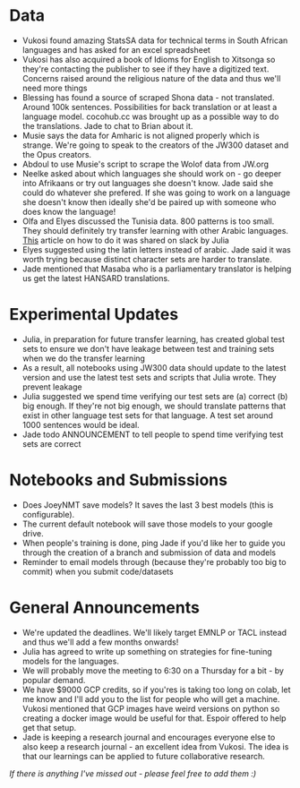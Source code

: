 # Data

- Vukosi found amazing StatsSA data for technical terms in South African languages and has asked for an excel spreadsheet
- Vukosi has also acquired a book of Idioms for English to Xitsonga so they're contacting the publisher to see if they have a digitized text. Concerns raised around the religious nature of the data and thus we'll need more things
- Blessing has found a source of scraped Shona data - not translated. Around 100k sentences. Possibilities for back translation or at least a language model. cocohub.cc was brought up as a possible way to do the translations. Jade to chat to Brian about it. 
- Musie says the data for Amharic is not aligned properly which is strange. We're going to speak to the creators of the JW300 dataset and the Opus creators. 
- Abdoul to use Musie's script to scrape the Wolof data from JW.org
- Neelke asked about which languages she should work on - go deeper into Afrikaans or try out languages she doesn't know. Jade said she could do whatever she prefered. If she was going to work on a language she doesn't know then ideally she'd be paired up with someone who does know the language! 
- Olfa and Elyes discussed the Tunisia data. 800 patterns is too small. They should definitely try transfer learning with other Arabic languages. [This](https://ai.googleblog.com/2016/11/zero-shot-translation-with-googles.html ) article on how to do it was shared on slack by Julia
- Elyes suggested using the latin letters instead of arabic. Jade said it was worth trying because distinct character sets are harder to translate. 
- Jade mentioned that Masaba who is a parliamentary translator is helping us get the latest HANSARD translations. 

# Experimental Updates

- Julia, in preparation for future transfer learning, has created global test sets to ensure we don't have leakage between test and training sets when we do the transfer learning
- As a result, all notebooks using JW300 data should update to the latest version and use the latest test sets and scripts that Julia wrote. They prevent leakage
- Julia suggested we spend time verifying our test sets are (a) correct (b) big enough. If they're not big enough, we should translate patterns that exist in other language test sets for that language. A test set around 1000 sentences would be ideal.
- Jade todo ANNOUNCEMENT to tell people to spend time verifying test sets are correct 

# Notebooks and Submissions

- Does JoeyNMT save models? It saves the last 3 best models (this is configurable).
- The current default notebook will save those models to your google drive. 
- When people's training is done, ping Jade if you'd like her to guide you through the creation of a branch and submission of data and models
- Reminder to email models through (because they're probably too big to commit) when you submit code/datasets

# General Announcements

- We're updated the deadlines. We'll likely target EMNLP or TACL instead and thus we'll add a few months onwards!
- Julia has agreed to write up something on strategies for fine-tuning models for the languages. 
- We will probably move the meeting to 6:30 on a Thursday for a bit - by popular demand. 
- We have $9000 GCP credits, so if you'res is taking too long on colab, let me know and I'll add you to the list for people who will get a machine. Vukosi mentioned that GCP images have weird versions on python so creating a docker image would be useful for that. Espoir offered to help get that setup. 
- Jade is keeping a research journal and encourages everyone else to also keep a research journal - an excellent idea from Vukosi. The idea is that our learnings can be applied to future collaborative research. 

*If there is anything I've missed out - please feel free to add them :)*
